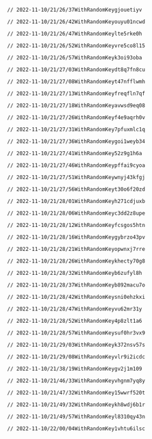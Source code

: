 
    // 2022-11-10/21/26/37WithRandomKeygjouetiyv
    
    // 2022-11-10/21/26/42WithRandomKeyouyu01ncwd
    
    // 2022-11-10/21/26/47WithRandomKeylte5rke0h
    
    // 2022-11-10/21/26/52WithRandomKeyvre5co8l15
    
    // 2022-11-10/21/26/57WithRandomKeyk3oi93oba
    
    // 2022-11-10/21/27/03WithRandomKeydt8q7fn8cu
    
    // 2022-11-10/21/27/08WithRandomKeyt47nfflwmh
    
    // 2022-11-10/21/27/13WithRandomKeyfreqfln7qf
    
    // 2022-11-10/21/27/18WithRandomKeyavwsd9eq08
    
    // 2022-11-10/21/27/26WithRandomKeyf4e9aqrh0v
    
    // 2022-11-10/21/27/31WithRandomKey7pfuxmlc1q
    
    // 2022-11-10/21/27/36WithRandomKeygoi1weyb34
    
    // 2022-11-10/21/27/41WithRandomKey52z9g1h6a
    
    // 2022-11-10/21/27/46WithRandomKeypffai9cyoa
    
    // 2022-11-10/21/27/51WithRandomKeywnyj43kfgj
    
    // 2022-11-10/21/27/56WithRandomKeyt30o6f20zd
    
    // 2022-11-10/21/28/01WithRandomKeyh271cdjuxb
    
    // 2022-11-10/21/28/06WithRandomKeyc3dd2z8upe
    
    // 2022-11-10/21/28/12WithRandomKeyfcsgos5htn
    
    // 2022-11-10/21/28/16WithRandomKeygybrzo43pv
    
    // 2022-11-10/21/28/21WithRandomKeyopwnxj7rre
    
    // 2022-11-10/21/28/26WithRandomKeykhecty70g8
    
    // 2022-11-10/21/28/32WithRandomKeyb6zufyl8h
    
    // 2022-11-10/21/28/37WithRandomKeyb892macu7o
    
    // 2022-11-10/21/28/42WithRandomKeysni0ehzkxi
    
    // 2022-11-10/21/28/47WithRandomKeyvu62mr31y
    
    // 2022-11-10/21/28/52WithRandomKey4p8zlt1a6
    
    // 2022-11-10/21/28/57WithRandomKeysuf0hr3vx9
    
    // 2022-11-10/21/29/03WithRandomKeyk372nsv57s
    
    // 2022-11-10/21/29/08WithRandomKeyvlr9i2icdc
    
    // 2022-11-10/21/38/19WithRandomKeygv2j1m109
    
    // 2022-11-10/21/46/33WithRandomKeyvhgnm7yq8y
    
    // 2022-11-10/21/47/32WithRandomKey15wwrf520t
    
    // 2022-11-10/21/49/32WithRandomKeykh8wdj6b1r
    
    // 2022-11-10/21/49/57WithRandomKeyl8310qy43n
    
    // 2022-11-10/22/00/04WithRandomKey1vhtu6ilsc
    